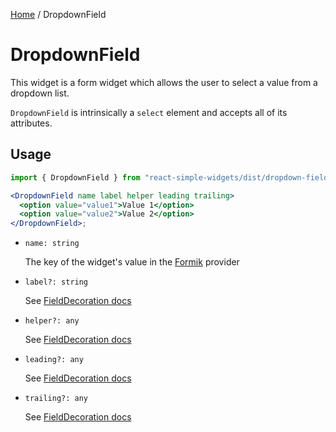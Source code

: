 [Home](../../../README.md) / DropdownField

# DropdownField

This widget is a form widget which allows the user to select a value from a dropdown list. 

`DropdownField` is intrinsically a `select` element and accepts all of its attributes.

## Usage

```jsx
import { DropdownField } from "react-simple-widgets/dist/dropdown-field";

<DropdownField name label helper leading trailing>
  <option value="value1">Value 1</option>
  <option value="value2">Value 2</option>
</DropdownField>;
```

- `name: string`

  The key of the widget's value in the [Formik](https://jaredpalmer.com/formik/) provider

- `label?: string`

  See [FieldDecoration docs](../field-decoration/field-decoration-usage.md)

- `helper?: any`

  See [FieldDecoration docs](../field-decoration/field-decoration-usage.md)

- `leading?: any`

  See [FieldDecoration docs](../field-decoration/field-decoration-usage.md)

- `trailing?: any`

  See [FieldDecoration docs](../field-decoration/field-decoration-usage.md)
